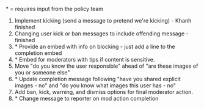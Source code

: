 
\* = requires input from the policy team

1. Implement kicking (send a message to pretend we're kicking) - Khanh finished
2. Changing user kick or ban messages to include offending message - finished
3. \* Provide an embed with info on blocking - just add a line to the completion embed
4. \* Embed for moderators with tips if content is sensitive.
5. Move "do you know the user responsible" ahead of "are these images of you or someone else"
6. \* Update completion message following "have you shared explicit images - no"
        and "do you know what images this user has - no"
7. Add ban, kick, warning, and dismiss options for final moderator action.
8. \* Change message to reporter on mod action completion

